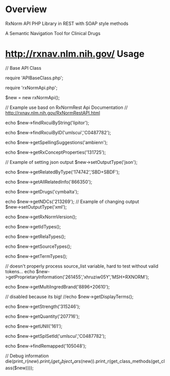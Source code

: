 Overview
========
RxNorm API PHP Library in REST with SOAP style methods

A Semantic Navigation Tool for Clinical Drugs 

http://rxnav.nlm.nih.gov/ 
Usage
=====
// Base API Class

require 'APIBaseClass.php';

require 'rxNormApi.php';

$new = new rxNormApi();

// Example use basd on RxNormRest Api Documentation 
// http://rxnav.nlm.nih.gov/RxNormRestAPI.html

echo $new->findRxcuiByString('lipitor');

echo $new->findRxcuiByID('umlscui','C0487782');

echo $new->getSpellingSuggestions('ambienn');

echo $new->getRxConceptProperties('131725');

// Example of setting json output
$new->setOutputType('json');

echo $new->getRelatedByType('174742','SBD+SBDF');

echo $new->getAllRelatedInfo('866350');

echo $new->getDrugs('cymbalta');

echo $new->getNDCs('213269');
// Example of changing output     
$new->setOutputType('xml');

echo $new->getRxNormVersion();

echo $new->getIdTypes();

echo $new->getRelaTypes();

echo $new->getSourceTypes();

echo $new->getTermTypes();

// doesn't properly process source_list variable, hard to test without valid tokens...
echo $new->getProprietaryInformation('261455','xhruziw05Y','MSH+RXNORM');

echo $new->getMultiIngredBrand('8896+20610');

// disabled because its big!
//echo $new->getDisplayTerms();

echo $new->getStrength('315246');

echo $new->getQuantity('207716');

echo $new->getUNII('161');

echo $new->getSplSetId('umlscui','C0487782');

echo $new->findRemapped('105048');

// Debug information
die(print_r($new).print_r(get_object_vars($new)).print_r(get_class_methods(get_class($new))));

